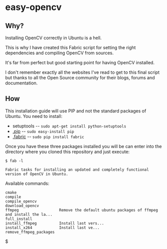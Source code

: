 easy-opencv
===========

## Why?


Installing OpenCV correctly in Ubuntu is a hell.

This is why I have created this Fabric script for setting the right dependencies and compiling OpenCV from sources.

It's far from perfect but good starting point for having OpenCV installed. 

I don't remember exactly all the websites I've read to get to this final script but thanks to all the Open Source community for their blogs, forums and documentation.

## How

This installation guide will use PIP and not the standard packages of Ubuntu. You need to install: 

* setuptools -- `sudo apt-get install python-setuptools`
* [.pip](http://www.pip-installer.org/en/latest/index.html) -- `sudo easy-install pip`
* [.fabric](http://docs.fabfile.org/en/1.4.1/index.html) -- `sudo pip install fabric`


Once you have these three packages installed you will be can enter into the directory where you cloned this repository and just execute:

    $ fab -l

    Fabric tasks for installing an updated and completely functional version of OpenCV in Ubuntu.

  Available commands:

    cmake
    compile
    compile_opencv
    download_opencv
    ffmpeg                  Remove the default ubuntu packages of ffmpeg and install the la...
    full_install
    install_ffmpeg          Install last vers...
    install_x264            Install last ve...
    remove_ffmpeg_packages
  $


